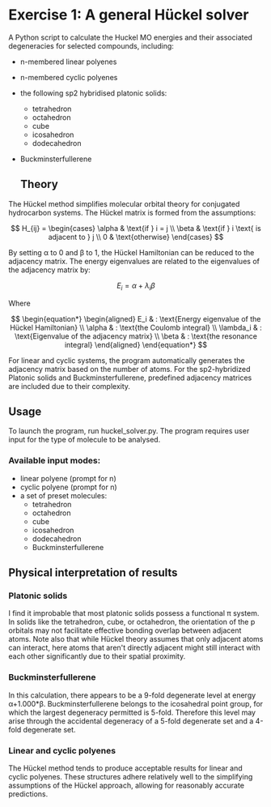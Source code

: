 # Exercise 1: A general Hückel solver
A Python script to calculate the Huckel MO energies and their associated degeneracies for selected compounds, including:
- n-membered linear polyenes
- n-membered cyclic polyenes
- the following sp2 hybridised platonic solids:
  - tetrahedron
  - octahedron
  - cube
  - icosahedron
  - dodecahedron
- Buckminsterfullerene

  ## Theory
The Hückel method simplifies molecular orbital theory for conjugated hydrocarbon systems.
The Hückel matrix is formed from the assumptions:

$$
H_{ij} = \begin{cases}
    \alpha & \text{if } i = j \\
    \beta & \text{if } i \text{ is adjacent to } j \\
    0 & \text{otherwise}
\end{cases}
$$

By setting α to 0 and β to 1, the Hückel Hamiltonian can be reduced to the adjacency matrix. The energy eigenvalues are related to the eigenvalues of the adjacency matrix by: 

$$
E_i = \alpha + \lambda_i \beta
$$

Where

$$
\begin{equation*}
\begin{aligned}
E_i & : \text{Energy eigenvalue of the Hückel Hamiltonian} \\
\alpha & : \text{the Coulomb integral} \\
\lambda_i & : \text{Eigenvalue of the adjacency matrix} \\
\beta & : \text{the resonance integral}
\end{aligned}
\end{equation*}
$$

For linear and cyclic systems, the program automatically generates the adjacency matrix based on the number of atoms. For the sp2-hybridized Platonic solids and Buckminsterfullerene, predefined adjacency matrices are included due to their complexity.

## Usage

To launch the program, run huckel_solver.py. The program requires user input for the type of molecule to be analysed.

### Available input modes:
- linear polyene (prompt for n)
- cyclic polyene (prompt for n)
- a set of preset molecules:
  - tetrahedron
  - octahedron
  - cube
  - icosahedron
  - dodecahedron
  - Buckminsterfullerene

## Physical interpretation of results

### Platonic solids
I find it improbable that most platonic solids possess a functional π system. In solids like the tetrahedron, cube, or octahedron, the orientation of the p orbitals may not facilitate effective bonding overlap between adjacent atoms. Note also that while Hückel theory assumes that only adjacent atoms can interact, here atoms that aren't directly adjacent might still interact with each other significantly due to their spatial proximity.

### Buckminsterfullerene
In this calculation, there appears to be a 9-fold degenerate level at energy α+1.000*β. Buckminsterfullerene belongs to the icosahedral point group, for which the largest degeneracy permitted is 5-fold. Therefore this level may arise through the accidental degeneracy of a 5-fold degenerate set and a 4-fold degenerate set.

### Linear and cyclic polyenes
The Hückel method tends to produce acceptable results for linear and cyclic polyenes. These structures adhere relatively well to the simplifying assumptions of the Hückel approach, allowing for reasonably accurate predictions.
